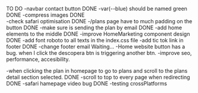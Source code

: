 TO DO
-navbar contact button                                  DONE
-var(--blue) should be named green                      DONE
-compress images                                        DONE    
-check safari optimisation                              DONE
-/plans page have to much padding on the button         DONE
-make sure is sending the plan by email                 DONE
-add home elements to the middle                        DONE
-improve HomeMarketing component design                 DONE
-add font roboto to all texts in the index.css file
-add tic tok link in footer                             DONE
-change footer email                                   Waiting...
-Home website button has a bug. when I click the
 descopera btn is triggering another btn.
-improve seo, performance, accesibility.

-when clicking the plan in homepage to go to plans 
and scroll to the plans detail section          selected.                                              DONE
-scroll to top to every page when redirecting          DONE
-safari hamepage video bug                             DONE
-testing crossPlatforms
